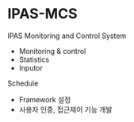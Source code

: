 # IPAS-MCS
IPAS Monitoring and Control System
- Monitoring & control
- Statistics
- Inputor

Schedule
- Framework 설정
- 사용자 인증, 접근제어 기능 개발
